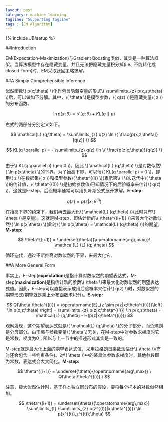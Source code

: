 ```yaml
---
layout: post
category : machine learning
tagline: "Supporting tagline"
tags : [EM Algorithm]
---
```

{% include JB/setup %}

##Introduction

EM(Expectation-Maximization)与Gradient Boosting类似，其实是一种算法框架。当算法模型中存在隐藏变量，并且无法把隐藏变量积分掉(i.e., 不能转化成closed-form)时，EM采取迂回策略求解。

##A Simply Comprehensible Inference

似然函数\\( p(x;\theta) \\)化作包含隐藏变量的形式\\( \sum\limits_{z} p(x,z;\theta) \\)后，可以做如下分解。其中，\\( \theta \\)是模型参数，\\( q(z) \\)是隐藏变量\\( z \\)的分布函数。

$$
\ln p(x;\theta) = \mathcal{L}(q;\theta) + KL(q \parallel p)
$$

右式的两部分分别定义如下。

$$
\mathcal{L} (q;\theta) = \sum\limits_{z} q(z) \ln \{ \frac{p(x,z;\theta)}{q(z)} \}
$$

$$
KL(q \parallel p) = - \sum\limits_{z} q(z) \ln \{ \frac{p(z|x;\theta)}{q(z)} \}
$$

由于\\( KL(q \parallel p) \geq 0 \\)，因此 \\( \mathcal{L} (q;\theta) \\)是对数似然\\( \ln p(x;\theta) \\)的下界。为了抬高下界，可以令\\( KL(q \parallel p) = 0 \\)，即用\\( z \\)在数据集\\( x \\)和模型参数\\( \theta^{(i)} \\)(表示第\\( i \\)次迭代中\\( \theta \\)的估计值，\\( \theta^{(0)} \\)是初始参数值)已知情况下的后验概率来估计\\( q(z) \\)。这就是E-step，后验概率通常可以用贝叶斯公式展开求解。**E-step:**

$$
q(z) = p(z|x; \theta^{(i)})
$$

在抬高下界的约束下，我们再去最大化\\( \mathcal{L} (q;\theta) \\)(此时只有\\( \theta \\)是变量)。这就是M-step，即估计新的\\( \theta^{(i+1)} \\)来最大化对数似然\\( \ln p(x;\theta) \\)(此时\\( \ln p(x;\theta) = \mathcal{L} (q;\theta) \\))的期望。**M-step:**

$$
\theta^{(i+1)} = \underset{\theta}{\operatorname{arg\,max}}\ \mathcal{L} (L) (q; \theta)
$$

循环迭代，通过不断推高对数似然的下界，来最大化它。

##A More General Form

事实上，E-step(**expectation**)是指计算对数似然的期望表达式，M-step(**maximization**)是指估计新的参数\\( \theta \\)来最大化对数似然的期望表达式值。因此，E-step可以直接表示成用后验概率来估计\\( q(z) \\)时，对数似然的期望形式(期望就是乘上分布函数求积分)。**E-step:**

$$
Q(\theta|\theta^{(i)}) = \operatorname{E}_{z \sim p(z|x;\theta^{(i)})}\left[ \ln p(x,z;\theta)  \right] = \sum\limits_{z} p(z|x;\theta^{(i)}) \ln p(x,z;\theta) = \mathcal{L} (q;\theta) - H(p(z|x;\theta^{(i)}))
$$

观察发现，这个期望表达式就是\\( \mathcal(L) (q;\theta) \\)的分子部分，而负熵则是分母部分。由于熵与参数变量\\( \theta \\)无关，在M-step中对参数求梯度时它是常数，梯度为0；所以与上一节中的描述形式其实是一致的。

M-step就是最大化上面的期望表达式值，采用拉格朗日乘数法估计\\( \theta \\)(有时还会包含一些约束条件)。对\\( \theta \\)中的某具体参数求梯度时，其他参数即为常数，表达式会大大简化。**M-step:**

$$
\theta^{(i+1)} = \underset{\theta}{\operatorname{arg\,max}} \ Q(\theta|\theta^{(i)}) \
$$

注意，极大似然估计时，基于样本独立同分布的假设，要将每个样本的对数似然相加。

$$
\theta^{(i+1)} = \underset{\theta}{\operatorname{arg\,max}} \sum\limits_{t} \sum\limits_{z} p(z^{(t)}|x;\theta^{(i)}) \ln p(x^{(t)},z^{(t)};\theta)
$$
